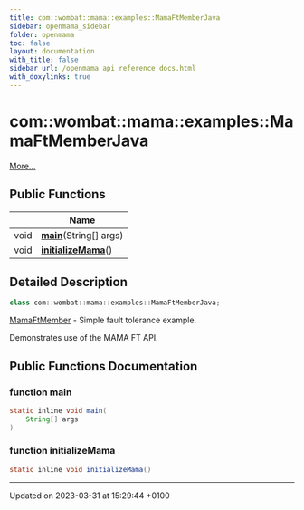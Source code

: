 ```yaml
---
title: com::wombat::mama::examples::MamaFtMemberJava
sidebar: openmama_sidebar
folder: openmama
toc: false
layout: documentation
with_title: false
sidebar_url: /openmama_api_reference_docs.html
with_doxylinks: true
---
```


# com::wombat::mama::examples::MamaFtMemberJava



 [More...](#detailed-description)

## Public Functions

|                | Name           |
| -------------- | -------------- |
| void | **[main](classcom_1_1wombat_1_1mama_1_1examples_1_1MamaFtMemberJava.html#function-main)**(String[] args) |
| void | **[initializeMama](classcom_1_1wombat_1_1mama_1_1examples_1_1MamaFtMemberJava.html#function-initializemama)**() |

## Detailed Description

```java
class com::wombat::mama::examples::MamaFtMemberJava;
```


[MamaFtMember](classcom_1_1wombat_1_1mama_1_1MamaFtMember.html) - Simple fault tolerance example.



Demonstrates use of the MAMA FT API.

## Public Functions Documentation

### function main

```java
static inline void main(
    String[] args
)
```


### function initializeMama

```java
static inline void initializeMama()
```


-------------------------------

Updated on 2023-03-31 at 15:29:44 +0100